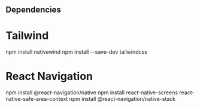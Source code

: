 ## Dependencies

# Tailwind

npm install nativewind
npm install --save-dev tailwindcss

# React Navigation

npm install @react-navigation/native
npm install react-native-screens react-native-safe-area-context
npm install @react-navigation/native-stack

